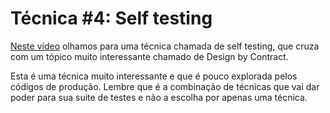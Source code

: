 # Técnica #4: Self testing

[Neste vídeo](https://youtu.be/52ODiBmYQwU) olhamos para uma técnica chamada de self testing, que cruza com um tópico muito interessante chamado de Design by Contract. 

Esta é uma técnica muito interessante e que é pouco explorada pelos códigos de produção. Lembre que é a combinação de técnicas que vai dar poder para sua suite de testes e não a escolha por apenas uma técnica. 
